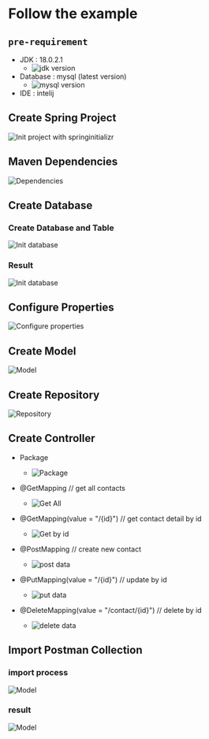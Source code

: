 # Follow the example

## `pre-requirement`

- JDK : 18.0.2.1
  - ![jdk version](/Assignment%2001/assets/jdk.png)
- Database : mysql (latest version)
  - ![mysql version](/Assignment%2001//assets/mysql.png)
- IDE : intelij

## Create Spring Project

![Init project](/Assignment%2001//assets/initproject.png) with springinitializr

## Maven Dependencies

![Dependencies](/Assignment%2001//assets/dependencies.png)

## Create Database

### Create Database and Table

![Init database](/Assignment%2001//assets/db2.png)

### Result

![Init database](/Assignment%2001//assets/db1.png)

## Configure Properties

![Configure properties](/Assignment%2001//assets/properties.png)

## Create Model

![Model](/Assignment%2001//assets/model.png)

## Create Repository

![Repository](/Assignment%2001//assets/repo.png)

## Create Controller

- Package

  - ![Package](/Assignment%2001//assets/1.png)

- @GetMapping // get all contacts

  - ![Get All](/Assignment%2001//assets/2.png)

- @GetMapping(value = "/{id}") // get contact detail by id

  - ![Get by id](/Assignment%2001//assets/3.png)

- @PostMapping // create new contact

  - ![post data](/Assignment%2001//assets/4.png)

- @PutMapping(value = "/{id}") // update by id

  - ![put data](/Assignment%2001//assets/5.png)

- @DeleteMapping(value = "/contact/{id}") // delete by id

  - ![delete data](/Assignment%2001//assets/6.png)

## Import Postman Collection

### import process

![Model](/Assignment%2001//assets/col1.png)

### result

![Model](/Assignment%2001//assets/col2.png)
